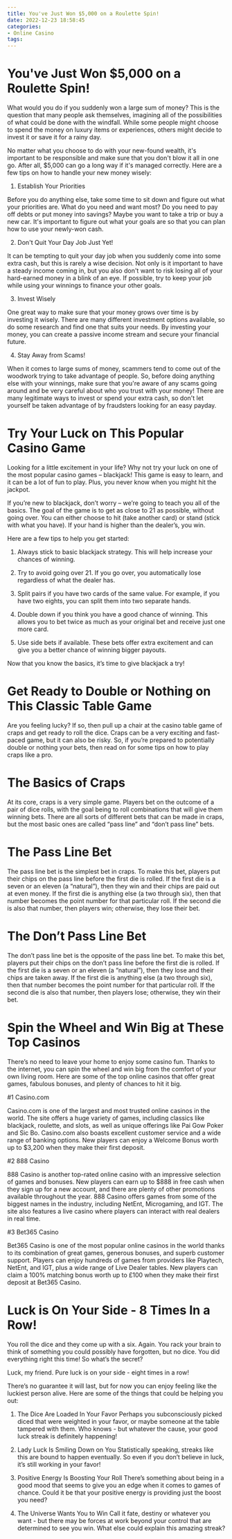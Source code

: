 ```yaml
---
title: You've Just Won $5,000 on a Roulette Spin!
date: 2022-12-23 18:58:45
categories:
- Online Casino
tags:
---
```



#  You've Just Won $5,000 on a Roulette Spin!

What would you do if you suddenly won a large sum of money? This is the question that many people ask themselves, imagining all of the possibilities of what could be done with the windfall. While some people might choose to spend the money on luxury items or experiences, others might decide to invest it or save it for a rainy day.

No matter what you choose to do with your new-found wealth, it's important to be responsible and make sure that you don't blow it all in one go. After all, $5,000 can go a long way if it's managed correctly. Here are a few tips on how to handle your new money wisely:

1. Establish Your Priorities

Before you do anything else, take some time to sit down and figure out what your priorities are. What do you need and want most? Do you need to pay off debts or put money into savings? Maybe you want to take a trip or buy a new car. It's important to figure out what your goals are so that you can plan how to use your newly-won cash.

2. Don't Quit Your Day Job Just Yet!

It can be tempting to quit your day job when you suddenly come into some extra cash, but this is rarely a wise decision. Not only is it important to have a steady income coming in, but you also don't want to risk losing all of your hard-earned money in a blink of an eye. If possible, try to keep your job while using your winnings to finance your other goals.

3. Invest Wisely

One great way to make sure that your money grows over time is by investing it wisely. There are many different investment options available, so do some research and find one that suits your needs. By investing your money, you can create a passive income stream and secure your financial future.

4. Stay Away from Scams!

When it comes to large sums of money, scammers tend to come out of the woodwork trying to take advantage of people. So, before doing anything else with your winnings, make sure that you're aware of any scams going around and be very careful about who you trust with your money! There are many legitimate ways to invest or spend your extra cash, so don't let yourself be taken advantage of by fraudsters looking for an easy payday.

#  Try Your Luck on This Popular Casino Game

Looking for a little excitement in your life? Why not try your luck on one of the most popular casino games – blackjack! This game is easy to learn, and it can be a lot of fun to play. Plus, you never know when you might hit the jackpot.

If you’re new to blackjack, don’t worry – we’re going to teach you all of the basics. The goal of the game is to get as close to 21 as possible, without going over. You can either choose to hit (take another card) or stand (stick with what you have). If your hand is higher than the dealer’s, you win.

Here are a few tips to help you get started:

1. Always stick to basic blackjack strategy. This will help increase your chances of winning.

2. Try to avoid going over 21. If you go over, you automatically lose regardless of what the dealer has.

3. Split pairs if you have two cards of the same value. For example, if you have two eights, you can split them into two separate hands.

4. Double down if you think you have a good chance of winning. This allows you to bet twice as much as your original bet and receive just one more card.

5. Use side bets if available. These bets offer extra excitement and can give you a better chance of winning bigger payouts.

Now that you know the basics, it’s time to give blackjack a try!

#  Get Ready to Double or Nothing on This Classic Table Game

Are you feeling lucky? If so, then pull up a chair at the casino table game of craps and get ready to roll the dice. Craps can be a very exciting and fast-paced game, but it can also be risky. So, if you’re prepared to potentially double or nothing your bets, then read on for some tips on how to play craps like a pro.

# The Basics of Craps

At its core, craps is a very simple game. Players bet on the outcome of a pair of dice rolls, with the goal being to roll combinations that will give them winning bets. There are all sorts of different bets that can be made in craps, but the most basic ones are called “pass line” and “don’t pass line” bets.

# The Pass Line Bet

The pass line bet is the simplest bet in craps. To make this bet, players put their chips on the pass line before the first die is rolled. If the first die is a seven or an eleven (a “natural”), then they win and their chips are paid out at even money. If the first die is anything else (a two through six), then that number becomes the point number for that particular roll. If the second die is also that number, then players win; otherwise, they lose their bet.

# The Don’t Pass Line Bet

The don’t pass line bet is the opposite of the pass line bet. To make this bet, players put their chips on the don’t pass line before the first die is rolled. If the first die is a seven or an eleven (a “natural”), then they lose and their chips are taken away. If the first die is anything else (a two through six), then that number becomes the point number for that particular roll. If the second die is also that number, then players lose; otherwise, they win their bet.

#  Spin the Wheel and Win Big at These Top Casinos

There’s no need to leave your home to enjoy some casino fun. Thanks to the internet, you can spin the wheel and win big from the comfort of your own living room. Here are some of the top online casinos that offer great games, fabulous bonuses, and plenty of chances to hit it big.

#1 Casino.com

Casino.com is one of the largest and most trusted online casinos in the world. The site offers a huge variety of games, including classics like blackjack, roulette, and slots, as well as unique offerings like Pai Gow Poker and Sic Bo. Casino.com also boasts excellent customer service and a wide range of banking options. New players can enjoy a Welcome Bonus worth up to $3,200 when they make their first deposit.

#2 888 Casino

888 Casino is another top-rated online casino with an impressive selection of games and bonuses. New players can earn up to $888 in free cash when they sign up for a new account, and there are plenty of other promotions available throughout the year. 888 Casino offers games from some of the biggest names in the industry, including NetEnt, Microgaming, and IGT. The site also features a live casino where players can interact with real dealers in real time.

#3 Bet365 Casino

Bet365 Casino is one of the most popular online casinos in the world thanks to its combination of great games, generous bonuses, and superb customer support. Players can enjoy hundreds of games from providers like Playtech, NetEnt, and IGT, plus a wide range of Live Dealer tables. New players can claim a 100% matching bonus worth up to £100 when they make their first deposit at Bet365 Casino.

#  Luck is On Your Side - 8 Times In a Row!

You roll the dice and they come up with a six. Again. You rack your brain to think of something you could possibly have forgotten, but no dice. You did everything right this time! So what’s the secret?

Luck, my friend. Pure luck is on your side - eight times in a row!

There’s no guarantee it will last, but for now you can enjoy feeling like the luckiest person alive. Here are some of the things that could be helping you out:

1) The Dice Are Loaded In Your Favor
Perhaps you subconsciously picked diced that were weighted in your favor, or maybe someone at the table tampered with them. Who knows - but whatever the cause, your good luck streak is definitely happening!

2) Lady Luck Is Smiling Down on You
Statistically speaking, streaks like this are bound to happen eventually. So even if you don’t believe in luck, it’s still working in your favor!

3) Positive Energy Is Boosting Your Roll
There’s something about being in a good mood that seems to give you an edge when it comes to games of chance. Could it be that your positive energy is providing just the boost you need?

4) The Universe Wants You to Win
Call it fate, destiny or whatever you want - but there may be forces at work beyond your control that are determined to see you win. What else could explain this amazing streak?
